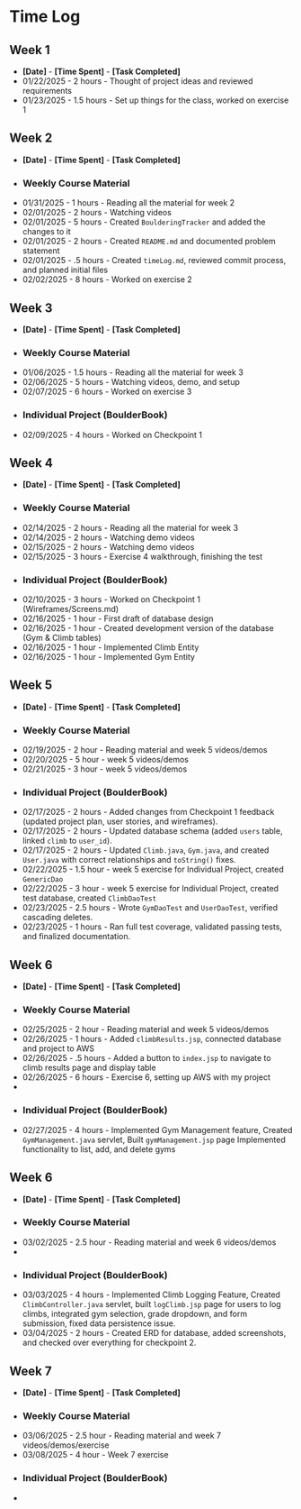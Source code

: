 # Time Log

## **Week 1**
- **[Date]** - **[Time Spent]** - **[Task Completed]**
- 01/22/2025 - 2 hours - Thought of project ideas and reviewed requirements
- 01/23/2025 - 1.5 hours - Set up things for the class, worked on exercise 1

## **Week 2**
- **[Date]** - **[Time Spent]** - **[Task Completed]**
- ### **Weekly Course Material**
- 01/31/2025 - 1 hours - Reading all the material for week 2
- 02/01/2025 - 2 hours - Watching videos
- 02/01/2025 - 5 hours - Created `BoulderingTracker` and added the changes to it
- 02/01/2025 - 2 hours - Created `README.md` and documented problem statement
- 02/01/2025 - .5 hours - Created `timeLog.md`, reviewed commit process, and planned initial files  
- 02/02/2025 - 8 hours - Worked on exercise 2

## **Week 3**
- **[Date]** - **[Time Spent]** - **[Task Completed]**
- ### **Weekly Course Material**
- 01/06/2025 - 1.5 hours - Reading all the material for week 3
- 02/06/2025 - 5 hours - Watching videos, demo, and setup
- 02/07/2025 - 6 hours - Worked on exercise 3
- ### **Individual Project (BoulderBook)**
- 02/09/2025 - 4 hours - Worked on Checkpoint 1
## **Week 4**
- **[Date]** - **[Time Spent]** - **[Task Completed]**
- ### **Weekly Course Material**
- 02/14/2025 - 2 hours - Reading all the material for week 3
- 02/14/2025 - 2 hours - Watching demo videos
- 02/15/2025 - 2 hours - Watching demo videos
- 02/15/2025 - 3 hours - Exercise 4 walkthrough, finishing the test
- ### **Individual Project (BoulderBook)**
- 02/10/2025 - 3 hours - Worked on Checkpoint 1 (Wireframes/Screens.md)
- 02/16/2025 - 1 hour - First draft of database design
- 02/16/2025 - 1 hour - Created development version of the database (Gym & Climb tables)
- 02/16/2025 - 1 hour - Implemented Climb Entity
- 02/16/2025 - 1 hour - Implemented Gym Entity

## **Week 5**
- **[Date]** - **[Time Spent]** - **[Task Completed]**
- ### **Weekly Course Material**
- 02/19/2025 - 2 hour - Reading material and week 5 videos/demos
- 02/20/2025 - 5 hour - week 5 videos/demos
- 02/21/2025 - 3 hour - week 5 videos/demos
- ### **Individual Project (BoulderBook)** 
- 02/17/2025 - 2 hours - Added changes from Checkpoint 1 feedback (updated project plan, user stories, and wireframes).
- 02/17/2025 - 2 hours - Updated database schema (added `users` table, linked `climb` to `user_id`).
- 02/17/2025 - 2 hours - Updated `Climb.java`, `Gym.java`, and created `User.java` with correct relationships and `toString()` fixes.
- 02/22/2025 - 1.5 hour - week 5 exercise for Individual Project, created `GenericDao`
- 02/22/2025 - 3 hour - week 5 exercise for Individual Project, created test database, created `ClimbDaoTest`
- 02/23/2025 - 2.5 hours - Wrote `GymDaoTest` and `UserDaoTest`, verified cascading deletes.
- 02/23/2025 - 1 hours - Ran full test coverage, validated passing tests, and finalized documentation.


## **Week 6**
- **[Date]** - **[Time Spent]** - **[Task Completed]**
- ### **Weekly Course Material**
- 02/25/2025 - 2 hour - Reading material and week 5 videos/demos
- 02/26/2025 - 1 hours - Added `climbResults.jsp`, connected database and project to AWS
- 02/26/2025 - .5 hours - Added a button to `index.jsp` to navigate to climb results page and display table
- 02/26/2025 - 6 hours - Exercise 6, setting up AWS with my project
- 
- ### **Individual Project (BoulderBook)** 
- 02/27/2025 - 4 hours - Implemented Gym Management feature, 
Created `GymManagement.java` servlet, Built `gymManagement.jsp` page Implemented functionality to list, add, and delete gyms

## **Week 6**
- **[Date]** - **[Time Spent]** - **[Task Completed]**
- ### **Weekly Course Material**
- 03/02/2025 - 2.5 hour - Reading material and week 6 videos/demos
-
- ### **Individual Project (BoulderBook)**
- 03/03/2025 - 4 hours - Implemented Climb Logging Feature, Created `ClimbController.java` servlet,
  built `logClimb.jsp` page for users to log climbs, integrated gym selection, grade dropdown, and form submission,
  fixed data persistence issue.
- 03/04/2025 - 2 hours - Created ERD for database, added screenshots, and checked over everything for checkpoint 2.

## **Week 7**
- **[Date]** - **[Time Spent]** - **[Task Completed]**
- ### **Weekly Course Material**
- 03/06/2025 - 2.5 hour - Reading material and week 7 videos/demos/exercise
- 03/08/2025 - 4 hour - Week 7 exercise
- ### **Individual Project (BoulderBook)**
- 